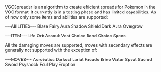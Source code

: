 VGCSpreader is an algorithm to create efficient spreads for Pokemon in the VGC format. It currently is in a testing phase and has limited capabilities. As of now only some items and abilities are supported:

---ABILITIES---
Blaze
Fairy Aura
Shadow Shield
Dark Aura
Overgrow

---ITEM---
Life Orb
Assault Vest
Choice Band
Choice Specs

All the damaging moves are supported, moves with secondary effects are generally not supported with the exception of:

---MOVES---
Acrobatics
Darkest Lariat
Facade
Brine
Water Spout
Sacred Sword
Psyshock
Foul Play
Eruption


